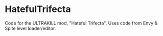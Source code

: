 # HatefulTrifecta
Code for the ULTRAKILL mod, "Hateful Trifecta". Uses code from Envy &amp; Spite level loader/editor.

